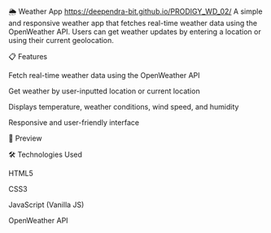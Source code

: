 🌦️ Weather App
  https://deependra-bit.github.io/PRODIGY_WD_02/
A simple and responsive weather app that fetches real-time weather data using the OpenWeather API. Users can get weather updates by entering a location or using their current geolocation.

📋 Features

Fetch real-time weather data using the OpenWeather API

Get weather by user-inputted location or current location

Displays temperature, weather conditions, wind speed, and humidity

Responsive and user-friendly interface

📸 Preview



🛠️ Technologies Used

HTML5

CSS3

JavaScript (Vanilla JS)

OpenWeather API
